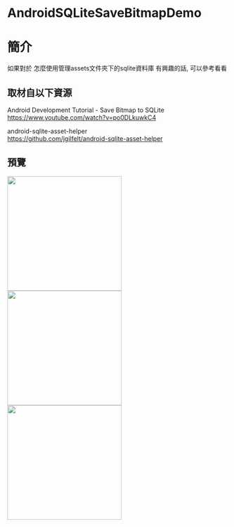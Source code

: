 # AndroidSQLiteSaveBitmapDemo

簡介
==================================
如果對於 怎麼使用管理assets文件夾下的sqlite資料庫 有興趣的話, 可以參考看看                                   

取材自以下資源
--------
Android Development Tutorial - Save Bitmap to SQLite                                   
https://www.youtube.com/watch?v=po0DLkuwkC4
     
android-sqlite-asset-helper                                   
https://github.com/jgilfelt/android-sqlite-asset-helper
                          
預覽
--------
<p align="left">
  <img src="https://i.imgur.com/mpvJqr2.png" width="260"/>
  <img src="https://i.imgur.com/RjVzAxz.png" width="260"/>
  <img src="https://i.imgur.com/K3byfHd.png" width="260"/>
</p>  


